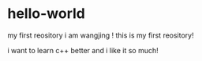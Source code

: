 # hello-world
my first reository
i am wangjing ! this is my first reository!

i want to learn c++ better and i like it so much! 
